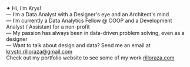 <br>✦ Hi, I’m Krys!
<br>— I’m a Data Analyst with a Designer's eye and an Architect's mind
<br>— I’m currently a Data Analytics Fellow @ COOP and a Development Analyst / Assistant for a non-profit
<br>— My passion has always been in data-driven problem solving, even as a designer
<br>— Want to talk about design and data? Send me an email at krystn.rilloraza@gmail.com
<br>Check out my portfolio website to see some of my work <a href="http://www.rilloraza.com">rilloraza.com</a>
